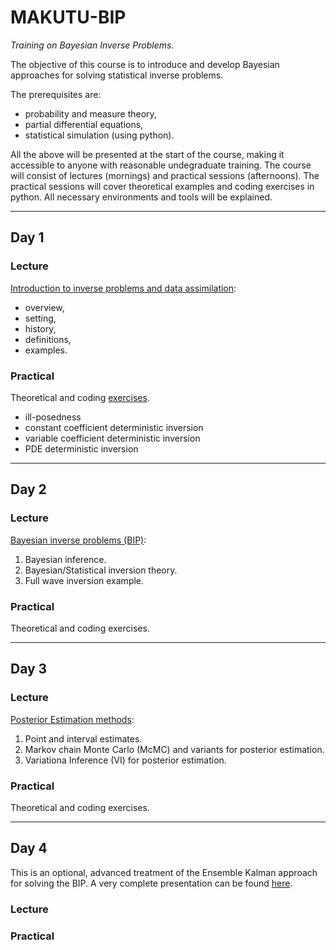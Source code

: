 # MAKUTU-BIP

*Training on Bayesian Inverse Problems.*

The objective of this course is to introduce and develop Bayesian approaches for solving statistical inverse problems. 

The prerequisites are:

- probability and measure theory,
- partial differential equations,
- statistical simulation (using python).

All the above will be presented at the start of the course, making it accessible to anyone with reasonable undegraduate training. The course will consist of lectures (mornings) and practical sessions (afternoons). The practical sessions will cover theoretical examples and coding exercises in python. All necessary environments and tools will be explained.

--- 

## Day 1

### Lecture

[Introduction to inverse problems and data assimilation](./01lectures/10_IP_DA_intro.pdf): 

- overview, 
- setting, 
- history, 
- definitions, 
- examples.

### Practical

Theoretical and coding [exercises](./02practicals/11_IP_DA_intro_prac.pdf).

- ill-posedness
- constant coefficient deterministic inversion
- variable coefficient deterministic inversion
- PDE deterministic inversion

--- 

## Day 2

### Lecture

[Bayesian inverse problems (BIP)](./01lectures/20_BIP.pdf):

 1. Bayesian inference.
 2. Bayesian/Statistical inversion theory.
 3. Full wave inversion example.


### Practical

Theoretical and coding exercises.

--- 

## Day 3


### Lecture

[Posterior Estimation methods](./01lectures/30_McMC.pdf):  
  
  1. Point and interval estimates.
  2. Markov chain Monte Carlo (McMC) and variants for posterior estimation.
  3. Variationa Inference (VI) for posterior estimation.

### Practical

Theoretical and coding exercises.

--- 

## Day 4

This is an optional, advanced treatment of the Ensemble Kalman approach for solving the BIP. A very complete presentation can be found [here](https://markasch.github.io/kfBIPq/).

### Lecture

### Practical